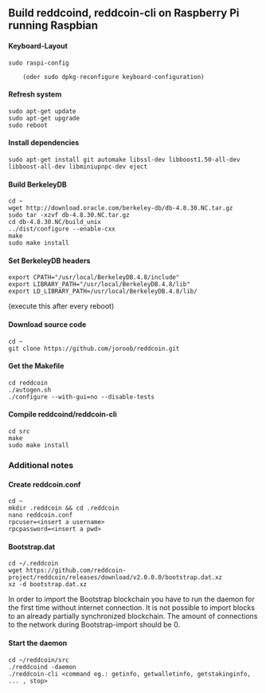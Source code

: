 ## Build reddcoind, reddcoin-cli on Raspberry Pi running Raspbian

#### Keyboard-Layout
	
	sudo raspi-config
		
		(oder sudo dpkg-reconfigure keyboard-configuration)

#### Refresh system

	sudo apt-get update
	sudo apt-get upgrade
	sudo reboot

#### Install dependencies

	sudo apt-get install git automake libssl-dev libboost1.50-all-dev libboost-all-dev libminiupnpc-dev eject

#### Build BerkeleyDB

	cd ~
	wget http://download.oracle.com/berkeley-db/db-4.8.30.NC.tar.gz
	sudo tar -xzvf db-4.8.30.NC.tar.gz
	cd db-4.8.30.NC/build_unix
	../dist/configure --enable-cxx
	make
	sudo make install

#### Set BerkeleyDB headers

	export CPATH="/usr/local/BerkeleyDB.4.8/include"
	export LIBRARY_PATH="/usr/local/BerkeleyDB.4.8/lib"
	export LD_LIBRARY_PATH=/usr/local/BerkeleyDB.4.8/lib/

(execute this after every reboot)

#### Download source code

	cd ~
	git clone https://github.com/joroob/reddcoin.git

#### Get the Makefile

	cd reddcoin
	./autogen.sh
	./configure --with-gui=no --disable-tests	

#### Compile reddcoind/reddcoin-cli

	cd src
	make
	sudo make install

### Additional notes
#### Create reddcoin.conf

	cd ~
	mkdir .reddcoin && cd .reddcoin
	nano reddcoin.conf
	rpcuser=<insert a username>
	rpcpassword=<insert a pwd>

#### Bootstrap.dat

	cd ~/.reddcoin
	wget https://github.com/reddcoin-project/reddcoin/releases/download/v2.0.0.0/bootstrap.dat.xz
	xz -d bootstrap.dat.xz
In order to import the Bootstrap blockchain you have to run the daemon for the first time without internet connection. It is not possible to import blocks to an already partially synchronized blockchain. The amount of connections to the network during Bootstrap-import should be 0.

#### Start the daemon

	cd ~/reddcoin/src
	./reddcoind -daemon
	./reddcoin-cli <command eg.: getinfo, getwalletinfo, getstakinginfo, ... , stop>
